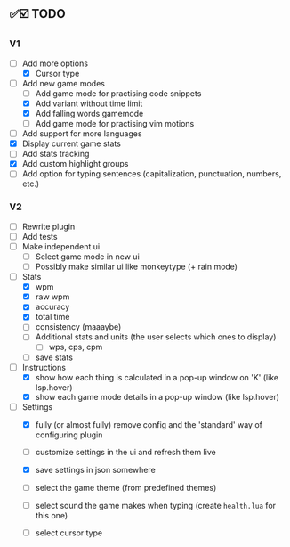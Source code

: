 ## ✅☑️ TODO

### V1

-   [ ] Add more options
    -   [x] Cursor type
-   [ ] Add new game modes
    -   [ ] Add game mode for practising code snippets
    -   [x] Add variant without time limit
    -   [x] Add falling words gamemode
    -   [ ] Add game mode for practising vim motions
-   [ ] Add support for more languages
-   [x] Display current game stats
-   [ ] Add stats tracking
-   [x] Add custom highlight groups
-   [ ] Add option for typing sentences (capitalization, punctuation, numbers, etc.)

### V2

-   [ ] Rewrite plugin
-   [ ] Add tests
-   [ ] Make independent ui
    -   [ ] Select game mode in new ui
    -   [ ] Possibly make similar ui like monkeytype (+ rain mode)
-   [ ] Stats
    -   [x] wpm
    -   [x] raw wpm
    -   [x] accuracy
    -   [x] total time
    -   [ ] consistency (maaaybe)
    -   [ ] Additional stats and units (the user selects which ones to display)
        -   [ ] wps, cps, cpm
    -   [ ] save stats
-   [ ] Instructions
    -   [x] show how each thing is calculated in a pop-up window on 'K' (like lsp.hover)
    -   [x] show each game mode details in a pop-up window (like lsp.hover)
-   [ ] Settings
    -   [x] fully (or almost fully) remove config and the 'standard' way of configuring plugin
    -   [ ] customize settings in the ui and refresh them live
    -   [x] save settings in json somewhere

    -   [ ] select the game theme (from predefined themes)
    -   [ ] select sound the game makes when typing (create `health.lua` for this one)
    -   [ ] select cursor type
